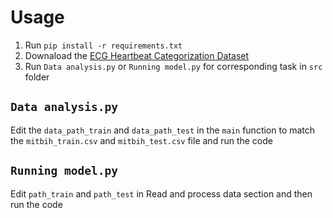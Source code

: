 # Usage

1. Run `pip install -r requirements.txt`
2. Downaload the [ECG Heartbeat Categorization Dataset](https://www.kaggle.com/datasets/shayanfazeli/heartbeat)
3. Run `Data analysis.py` or `Running model.py` for corresponding task in `src` folder



## `Data analysis.py`

Edit the `data_path_train` and `data_path_test` in the `main` function to match the `mitbih_train.csv` and `mitbih_test.csv` file and run the code

## `Running model.py`

Edit `path_train` and `path_test` in $\text{Read and process data}$ section and then run the code